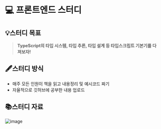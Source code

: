 # 💻 프론트엔드 스터디

## 💡스터디 목표

> **TypeScript의 타입 시스템, 타입 추론, 타입 설계 등 타입스크립트 기본기를 다져보자!**

## 🖋스터디 방식

- 매주 모든 인원이 책을 읽고 내용정리 및 예시코드 짜기
- 자율적으로 깃허브에 공부한 내용 업로드

## 📚스터디 자료
![image](https://github.com/MailplugFE-Study/Effective-Typescript/assets/72850354/5ed5dfbb-cfc2-46c3-9c8c-fcf042ef50be)

